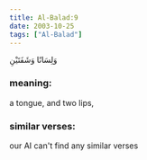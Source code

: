 ```yaml
---
title: Al-Balad:9
date: 2003-10-25
tags: ["Al-Balad"]
---
```

وَلِسَانًا وَشَفَتَيْنِ
### meaning: 
a tongue, and two lips,
### similar verses: 

our AI can't find any similar verses




